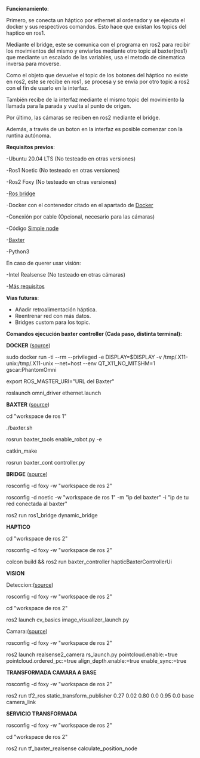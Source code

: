 **Funcionamiento**:

Primero, se conecta un háptico por ethernet al ordenador y se ejecuta el docker y sus respectivos comandos. Esto hace que existan los topics del haptico en ros1.

Mediante el bridge, este se comunica con el programa en ros2 para recibir los movimientos del mismo y enviarlos mediante otro topic al baxter(ros1) que mediante un escalado de las variables, usa el metodo de cinematica inversa para moverse.

Como el objeto que devuelve el topic de los botones del háptico no existe en ros2, este se recibe en ros1, se procesa y se envia por otro topic a ros2 con el fin de usarlo en la interfaz.

También recibe de la interfaz mediante el mismo topic del movimiento la llamada para la parada y vuelta al punto de origen.

Por último, las cámaras se reciben en ros2 mediante el bridge.

Además, a través de un boton en la interfaz es posible comenzar con la runtina autónoma.

**Requisitos previos**:

-Ubuntu 20.04 LTS (No testeado en otras versiones)

-Ros1 Noetic (No testeado en otras versiones)

-Ros2 Foxy (No testeado en otras versiones)

-[Ros bridge](https://github.com/mgonzs13/ros2_utils_scripts)

-Docker con el contenedor citado en el apartado de [Docker](https://github.com/jdrew1303/ros_geomagic_touch_phantom_omni)

-Conexión por cable (Opcional, necesario para las cámaras)

-Código [Simple node](https://github.com/uleroboticsgroup/simple_node)

-[Baxter](https://github.com/maymohan/baxter_simulator/wiki/Installation-Instructions)

-Python3

En caso de querer usar visión:

-Intel Realsense (No testeado en otras cámaras)

-[Más requisitos](https://github.com/amigueldiez/vision-artificial-tiago-ros2)

**Vias futuras**:

* Añadir retroalimentación háptica.
* Reentrenar red con más datos.
* Bridges custom para los topic.


**Comandos ejecución baxter controller (Cada paso, distinta terminal):**

**DOCKER** ([source](https://github.com/jdrew1303/ros_geomagic_touch_phantom_omni))

sudo docker run -ti --rm --privileged -e DISPLAY=$DISPLAY -v /tmp/.X11-unix:/tmp/.X11-unix --net=host --env QT_X11_NO_MITSHM=1 gscar:PhantomOmni

export ROS_MASTER_URI="URL del Baxter"

roslaunch omni_driver ethernet.launch


**BAXTER** ([source](https://github.com/maymohan/baxter_simulator/wiki/Installation-Instructions))

cd "workspace de ros 1"

./baxter.sh

rosrun baxter_tools enable_robot.py -e

catkin_make

rosrun baxter_cont controller.py 


**BRIDGE** ([source](https://github.com/mgonzs13/ros2_utils_scripts))

rosconfig -d foxy -w "workspace de ros 2"

rosconfig -d noetic -w "workspace de ros 1" -m "ip del baxter"  -i "ip de tu red conectada al baxter"

ros2 run ros1_bridge dynamic_bridge 

**HAPTICO**

cd "workspace de ros 2"

rosconfig -d foxy -w "workspace de ros 2"

colcon build && ros2 run baxter_controller hapticBaxterControllerUi

**VISION**

Deteccion:([source](https://github.com/amigueldiez/vision-artificial-tiago-ros2))

rosconfig -d foxy -w "workspace de ros 2"

cd "workspace de ros 2"

ros2 launch cv_basics image_visualizer_launch.py

Camara:([source](https://github.com/IntelRealSense/realsense-ros#installation-instructions))

rosconfig -d foxy -w "workspace de ros 2"

ros2 launch realsense2_camera rs_launch.py pointcloud.enable:=true pointcloud.ordered_pc:=true align_depth.enable:=true enable_sync:=true

**TRANSFORMADA CAMARA A BASE**

rosconfig -d foxy -w "workspace de ros 2"

ros2 run tf2_ros static_transform_publisher 0.27 0.02 0.80 0.0 0.95 0.0 base camera_link

**SERVICIO TRANSFORMADA**

rosconfig -d foxy -w "workspace de ros 2"

cd "workspace de ros 2"

ros2 run tf_baxter_realsense calculate_position_node



